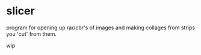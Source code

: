 # slicer
program for opening up rar/cbr's of images and making collages from strips you 'cut' from them.

wip

